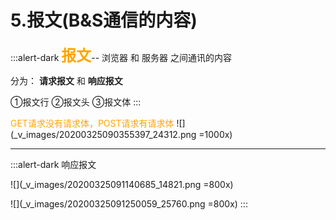 # 5.报文(B&S通信的内容)
:::alert-dark
<font color=orange size=5>**报文**</font>--  浏览器 和 服务器 之间通讯的内容

分为： **请求报文**  和 **响应报文**

①报文行
②报文头
③报文体
:::

<font color=orange>GET请求没有请求体，POST请求有请求体</font>
![](_v_images/20200325090355397_24312.png =1000x)
***
:::alert-dark
响应报文

![](_v_images/20200325091140685_14821.png =800x)

![](_v_images/20200325091250059_25760.png =800x)
:::
